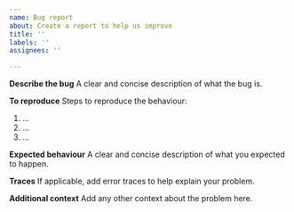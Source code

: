 ```yaml
---
name: Bug report
about: Create a report to help us improve
title: ''
labels: ''
assignees: ''

---
```


**Describe the bug**
A clear and concise description of what the bug is.

**To reproduce**
Steps to reproduce the behaviour:
1. ...
2. ...
3. ...

**Expected behaviour**
A clear and concise description of what you expected to happen.

**Traces**
If applicable, add error traces to help explain your problem.

**Additional context**
Add any other context about the problem here.
